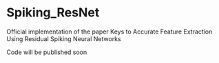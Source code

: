 # Spiking_ResNet
Official implementation of the paper Keys to Accurate Feature Extraction Using Residual Spiking Neural Networks

Code will be published soon
